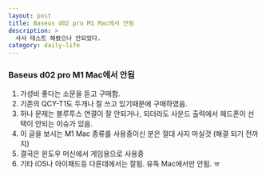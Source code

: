 ```yaml
---
layout: post
title: Baseus d02 pro M1 Mac에서 안됨
description: >
  사서 테스트 해봤으나 안되었다.
category: daily-life
---
```


### Baseus d02 pro M1 Mac에서 안됨

1. 가성비 좋다는 소문을 듣고 구매함.
2. 기존의 QCY-T1도 두개나 잘 쓰고 있기때문에 구매하였음.
3. 허나 문제는 블루투스 연결이 잘 안되거나, 되더라도 사운드 출력에서 헤드폰이 선택이 안되는 이슈가 있음.
4. 이 글을 보시는 M1 Mac 종류를 사용중이신 분은 절대 사지 마실것 (해결 되기 전까지)
5. 결국은 윈도우 머신에서 게임용으로 사용중
6. 기타 iOS나 아이패드등 다른데에서는 잘됨. 유독 Mac에서만 안됨. ㅠ
